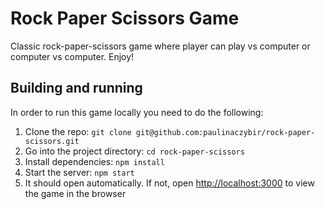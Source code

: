 # Rock Paper Scissors Game

Classic rock-paper-scissors game where player can play vs computer or computer vs computer. Enjoy!

## Building and running

In order to run this game locally you need to do the following:

1. Clone the repo: `git clone git@github.com:paulinaczybir/rock-paper-scissors.git`
2. Go into the project directory: `cd rock-paper-scissors`
3. Install dependencies: `npm install`
4. Start the server: `npm start`
5. It should open automatically. If not, open [http://localhost:3000](http://localhost:3000) to view the game in the browser
